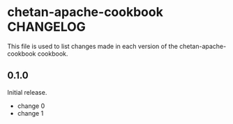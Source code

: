 # chetan-apache-cookbook CHANGELOG

This file is used to list changes made in each version of the chetan-apache-cookbook cookbook.

## 0.1.0

Initial release.

- change 0
- change 1
